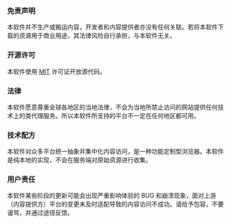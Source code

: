### **免责声明**
本软件并不生产或搬运内容，开发者和内容提供者亦没有任何关联。若将本软件下载的资源用于商业用途，其法律风险自行承担，与本软件无关。

### **开源许可**
本软件使用 [MIT](https://opensource.org/licenses/MIT) 许可证开放源代码。

### **法律**
本软件愿意尊重全球各地区的当地法律，不会为当地所禁止访问的网站提供任何技术上的类代理服务。所以本软件所支持的平台不一定在任何地区都可用。

### **技术配方**
本软件对众多平台统一抽象并集中化内容访问，是一种功能定制型浏览器。本软件是纯本地的实现，不会在服务端对原始资源进行收集。

### **用户责任**
本软件某些阶段的更新可能会出现严重影响体验的 BUG 和崩溃现象，面对上游（内容提供方）平台的变更未及时适配导致的内容访问不成功。请给予包容，不要谩骂，并通过途径反馈。
